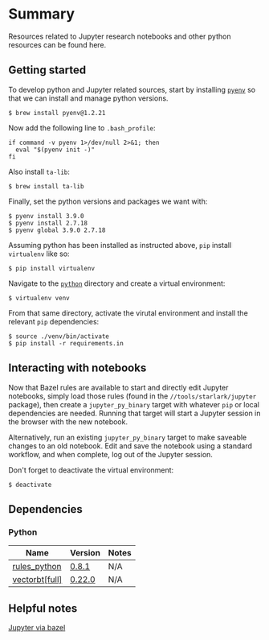 # Summary

Resources related to Jupyter research notebooks and other python resources can be found here.

## Getting started

To develop python and Jupyter related sources, start by installing [`pyenv`](https://github.com/pyenv/pyenv) so that we
can install and manage python versions.

```
$ brew install pyenv@1.2.21
```
Now add the following line to `.bash_profile`:

```
if command -v pyenv 1>/dev/null 2>&1; then
  eval "$(pyenv init -)"
fi
```
Also install `ta-lib`:

```
$ brew install ta-lib
```

Finally, set the python versions and packages we want with:

```
$ pyenv install 3.9.0
$ pyenv install 2.7.18
$ pyenv global 3.9.0 2.7.18
```

Assuming python has been installed as instructed above, `pip` install `virtualenv` like so:

```
$ pip install virtualenv
```
Navigate to the [`python`](.) directory and create a virtual environment:

```
$ virtualenv venv
```

From that same directory, activate the virutal environment and install the relevant `pip` dependencies:

```
$ source ./venv/bin/activate
$ pip install -r requirements.in
```

## Interacting with notebooks

Now that Bazel rules are available to start and directly edit Jupyter notebooks, simply load those rules (found in the
`//tools/starlark/jupyter` package), then create a `jupyter_py_binary` target with whatever `pip` or local dependencies
are needed. Running that target will start a Jupyter session in the browser with the new notebook.

Alternatively, run an existing `jupyter_py_binary` target to make saveable changes to an old notebook. Edit and save the
notebook using a standard workflow, and when complete, log out of the Jupyter session.

Don't forget to deactivate the virtual environment:

```
$ deactivate
```

## Dependencies

### Python

| Name | Version | Notes |
|------|---------|-------|
| [rules_python](https://github.com/bazelbuild/rules_python) | [0.8.1](https://github.com/bazelbuild/rules_python/releases/tag/0.8.1) | N/A |
| [vectorbt[full]](https://github.com/polakowo/vectorbt) | [0.22.0](https://pypi.org/project/vectorbt/0.22.0/) | N/A |

## Helpful notes

[Jupyter via bazel](https://github.com/bazelbuild/rules_python/issues/63)
